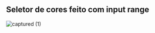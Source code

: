 ## Seletor de cores feito com input range

![captured (1)](https://user-images.githubusercontent.com/59126841/92253913-85809600-eea6-11ea-90c2-4126c5552153.gif)
